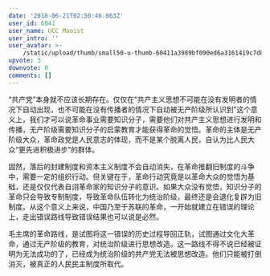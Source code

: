 ```yaml
---
date: '2018-06-21T02:50:46.863Z'
user_id: 6041
user_name: UCC Maoist
user_intro: ''
user_avatar: >-
    /static/upload/thumb/small50-u-thumb-60411a3989bf090ed6a3161419c7d8621efd36acb4e7.png
upvote: 3
downvote: 0
comments: []
---
```


“共产党”本身就不应该长期存在。仅仅在“共产主义思想不可能在没有发明者的情况下自动出现，也不可能在没有传播者的情况下自动被无产阶级所认识到”这个意义上，我们才可以说革命事业需要知识分子，需要他们对共产主义思想进行发明和传播，无产阶级需要知识分子的启蒙教育才能获得革命的觉悟。革命的主体是无产阶级大众，革命政党是人民意志的体现，而不是某个脱离人民，自认为比人民大众“更先进积极进步”的群体。

固然，落后的封建制度和资本主义制度不会自动消失，在革命推翻旧制度的斗争中，需要一定的组织行动。但关键在于，革命行动究竟是以革命大众的觉悟为基础，还是仅仅代表自诩革命家的知识分子的意识。如果大众没有觉悟，知识分子的革命只会导致专制制度，导致革命队伍转化为统治阶级，最终还是会退化复辟为旧制度。从这个意义上来说，中国乃至于苏联的革命，一开始就建立在错误的理论上，走出错误路线导致错误结果也可以说是必然。

毛主席的革命路线，是试图将这一错误的历史过程导回正轨，试图通过文化大革命，通过无产阶级的教育，对统治阶级进行思想改造。这一路线不得不说已经被证明为无法成功的了，已经成为统治阶级的共产党无法被思想改造。他们只能被打倒消灭，被真正的人民民主制度所取代。
